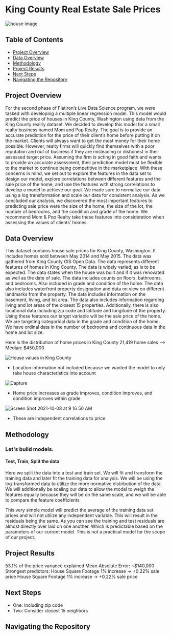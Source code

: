 # King County Real Estate Sale Prices
![house image](https://ncinj.com/wp-content/uploads/Multi-Family.jpg)

## Table of Contents
* [Project Overview](#project-overview)
* [Data Overview](#data-overview)
* [Methodology](#methodology)
* [Project Results](#project-results)
* [Next Steps](#next-steps)
* [Navigating the Repository](#navigating-the-repository)

## Project Overview
For the second phase of Flatiron’s Live Data Science program, we were tasked with developing a multiple linear regression model. This model would predict the price of houses in King County, Washington using data from the King County reality dataset. We decided to develop this model for a small realty business named Mom and Pop Realty. The goal is to provide an accurate prediction for the price of their client’s home before putting it on the market. Clients will always want to get the most money for their home possible. However, realty firms will quickly find themselves with a poor reputation and out of business if they are misleading or dishonest in their assessed target price. Assuming the firm is acting in good faith and wants to provide an accurate assessment, their prediction model must be flexible to the market to continue being competitive in the marketplace. With these concerns in mind, we set out to explore the features in the data set to design our model, explore correlations between different features and the sale price of the home, and use the features with strong correlations to develop a model to achieve our goal. We made sure to normalize our data using a log transformation and scale our data for consistent analysis. As we concluded our analysis, we discovered the most important features to predicting sale price were the size of the home, the size of the lot, the number of bedrooms, and the condition and grade of the home. We recommend Mom & Pop Realty take these features into consideration when assessing the values of clients’ homes.

## Data Overview
This dataset contains house sale prices for King County, Washington. It includes homes sold between May 2014 and May 2015. The data was gathered from King County GIS Open Data. The data represents different features of homes in King County. The data is widely varied, as is to be expected. The data states when the house was built and if it was renovated as well as the date of sale. The data includes counts on floors, bathrooms, and bedrooms. Also included in grade and condition of the home. The data also includes waterfront property designation and data on view on different landmarks from the property. The data includes information on the basement, living, and lot area. The data also includes information regarding living and lot areas of the closest 15 properties. Additionally, there is also locational data including zip code and latitude and longitude of the property. Using these features our target variable will be the sale price of the home. We are targeting categorical data in the grade and condition of the home. We have ordinal data in the number of bedrooms and continuous data in the home and lot size.

Here is the distribution of home prices in King County
21,419 home sales --> Median: $450,000


![House values in King County](https://user-images.githubusercontent.com/74070082/136481197-1ae8d73d-540c-4946-aeba-342da4a4496d.JPG)
- Location information not included because we wanted the model to only take house characteristics into account

![Capture](https://user-images.githubusercontent.com/74070082/136480863-559969a8-70f2-4874-99a0-e708046f1efa.JPG)
- Home price increases as grade improves, condition improves, and condition improves within grade


![Screen Shot 2021-10-08 at 9 16 50 AM](https://user-images.githubusercontent.com/74070082/136581794-651ff990-3744-47be-91ad-f493929fd2ad.png)
- These are independent correlations to price

## Methodology
### Let's build models.
#### Test, Train, Split the data


Here we split the data into a test and train set. We will fit and transform the training data and later fit the training data for analysis. We will be using the log-transformed data to utilize the more normative distribution of the data. We will additionally be scaling our data to allow the model to weigh the features equally because they will be on the same scale, and we will be able to compare the feature coefficients

This very simple model will predict the average of the training data set prices and will not utilize any independent variable. This will result in the residuals being the same. As you can see the training and test residuals are almost directly over laid on one another. Which is predictable based on the parameters of our current model. This is not a practical model for the scope of our project.

## Project Results

53.1% of the price variance explained
Mean Absolute Error: ~$140,000
Strongest predictors: 
House Square Footage
1% increase →  +0.22% sale price
House Square Footage
1% increase →  +0.22% sale price


## Next Steps
- One: 
Including zip code 
- Two:
Consider closest 15 neighbors


## Navigating the Repository
